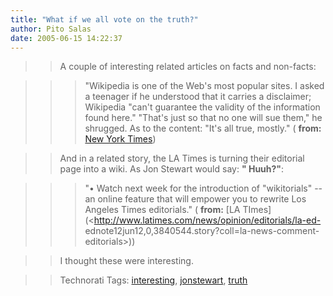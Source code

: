 ```yaml
---
title: "What if we all vote on the truth?"
author: Pito Salas
date: 2005-06-15 14:22:37
---
```


>>

>> A couple of interesting related articles on facts and non-facts:

>>

>>> "Wikipedia is one of the Web's most popular sites. I asked a teenager if
he understood that it carries a disclaimer; Wikipedia "can't guarantee the
validity of the information found here." "That's just so that no one will sue
them," he shrugged. As to the content: "It's all true, mostly." ( **from:**
[New York Times](<http://www.nytimes.com/2005/06/15/opinion/15schiff.html?>))

>>

>> And in a related story, the LA Times is turning their editorial page into a
wiki. As Jon Stewart would say: **" Huuh?"**:

>>

>>> "• Watch next week for the introduction of "wikitorials" -- an online
feature that will empower you to rewrite Los Angeles Times editorials." (
**from:** [LA TImes](<http://www.latimes.com/news/opinion/editorials/la-ed-
ednote12jun12,0,3840544.story?coll=la-news-comment-editorials>))

>>

>> I thought these were interesting.

>>

>> Technorati Tags: [interesting](<http://technorati.com/tag/interesting>),
[jonstewart](<http://technorati.com/tag/jonstewart>),
[truth](<http://technorati.com/tag/truth>)


